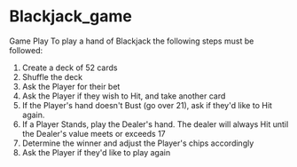 # Blackjack_game
Game Play
To play a hand of Blackjack the following steps must be followed:

1. Create a deck of 52 cards
2. Shuffle the deck
3. Ask the Player for their bet
4. Ask the Player if they wish to Hit, and take another card
5. If the Player's hand doesn't Bust (go over 21), ask if they'd like to Hit again.
6. If a Player Stands, play the Dealer's hand. The dealer will always Hit until the Dealer's value meets or exceeds 17
7. Determine the winner and adjust the Player's chips accordingly
8. Ask the Player if they'd like to play again

